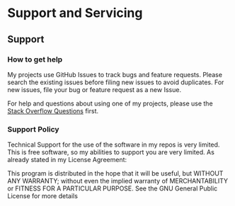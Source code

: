 # Support and Servicing

## Support

### How to get help

My projects use GitHub Issues to track bugs and feature requests. Please search the existing issues before filing new issues to avoid duplicates. For new issues, file your bug or feature request as a new Issue.

For help and questions about using one of my projects, please use the [Stack Overflow Questions](https://stackoverflow.com/questions/) first.

### Support Policy

Technical Support for the use of the software in my repos is very limited. This is free software, so my abilities to support you are very limited. As already stated in my License Agreement:

This program is distributed in the hope that it will be useful,
    but WITHOUT ANY WARRANTY; without even the implied warranty of
    MERCHANTABILITY or FITNESS FOR A PARTICULAR PURPOSE.  See the
    GNU General Public License for more details
